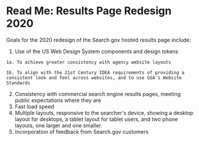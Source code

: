 # Read Me: Results Page Redesign 2020

Goals for the 2020 redesign of the Search.gov hosted results page include:

  1. Use of the US Web Design System components and design tokens
  
    1a. To achieve greater consistency with agency website layouts
    
    1b. To align with the 21st Century IDEA requirements of providing a consistent look and feel across websites, and to use GSA's Website Standards
  2. Consistency with commercial search engine results pages, meeting public expectations where they are
  3. Fast load speed
  4. Multiple layouts, responsive to the searcher's device, showing a desktop layout for desktops, a tablet layout for tablet users, and two phone layouts, one larger and one smaller.
  5. Incorporation of feedback from Search.gov customers
